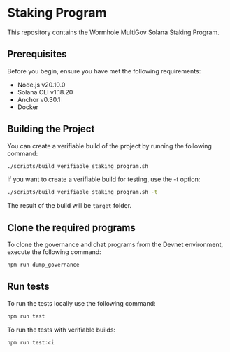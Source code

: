 # Staking Program

This repository contains the Wormhole MultiGov Solana Staking Program.

## Prerequisites

Before you begin, ensure you have met the following requirements:

- Node.js v20.10.0
- Solana CLI v1.18.20
- Anchor v0.30.1
- Docker

## Building the Project

You can create a verifiable build of the project by running the following command:

```bash
./scripts/build_verifiable_staking_program.sh
```

If you want to create a verifiable build for testing, use the -t option:

```bash
./scripts/build_verifiable_staking_program.sh -t
```

The result of the build will be `target` folder.

## Clone the required programs

To clone the governance and chat programs from the Devnet environment, execute the following command:

```bash
npm run dump_governance
```

## Run tests

To run the tests locally use the following command:

```bash
npm run test
```

To run the tests with verifiable builds:

```bash
npm run test:ci
```
